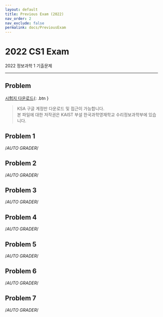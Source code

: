 ```yaml
---
layout: default
title: Previous Exam (2022)
nav_order: 2
nav_exclude: false
permalink: docs/PreviousExam
---
```


# 2022 CS1 Exam
2022 정보과학 1 기출문제

- - -

## Problem
[시험지 다운로드](https://drive.google.com/file/d/1VPQb5aYb6I9x6LELzcvnDzxniw2K2O3P/view?usp=sharing){: .btn }

> KSA 구글 계정만 다운로드 및 접근이 가능합니다.            
> 본 파일에 대한 저작권은 KAIST 부설 한국과학영재학교 수리정보과학부에 있습니다.                  

## Problem 1
/*AUTO GRADER*/

## Problem 2
/*AUTO GRADER*/

## Problem 3
/*AUTO GRADER*/

## Problem 4
/*AUTO GRADER*/

## Problem 5
/*AUTO GRADER*/

## Problem 6
/*AUTO GRADER*/

## Problem 7
/*AUTO GRADER*/